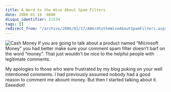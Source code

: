```yaml
---
title: A Word to the Wise About Spam Filters
date: 2006-01-18 -0800
disqus_identifier: 11534
tags: []
redirect_from: "/archive/2006/01/17/AWordtotheWiseAboutSpamFilters.aspx/"
---
```


![Cash Money](https://haacked.com/images/Money.jpg) If you are going to
talk about a product named “Microsoft Money” you had better make sure
your comment spam filter doesn’t barf on the word “money”. That just
wouldn’t be nice to the helpful people with legitimate comments.

My apologies to those who were frustrated by my blog puking on your well
intentioned comments. I had previously assumed nobody had a good reason
to comment me abount money. But then I started talking about it.
Eeeediot!

